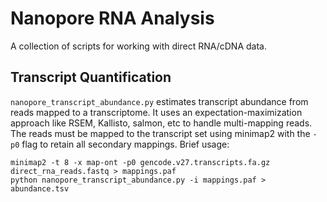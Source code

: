 # Nanopore RNA Analysis

A collection of scripts for working with direct RNA/cDNA data.

## Transcript Quantification

`nanopore_transcript_abundance.py` estimates transcript abundance from reads mapped to a transcriptome. It uses an expectation-maximization approach like RSEM, Kallisto, salmon, etc to handle multi-mapping reads. The reads must be mapped to the transcript set using minimap2 with the `-p0` flag to retain all secondary mappings. Brief usage:

```
minimap2 -t 8 -x map-ont -p0 gencode.v27.transcripts.fa.gz direct_rna_reads.fastq > mappings.paf
python nanopore_transcript_abundance.py -i mappings.paf > abundance.tsv
```
